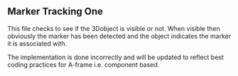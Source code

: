 ## Marker Tracking One
This file checks to see if the 3Dobject is visible or not. When visible then obviously the marker has been detected and the object indicates the marker it is associated with.

The implementation is done incorrectly and will be updated to reflect best coding practices for A-frame i.e. component based.
